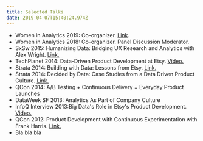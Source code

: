 ```yaml
---
title: Selected Talks
date: 2019-04-07T15:40:24.974Z
---
```

* Women in Analytics 2019: Co-organizer. [Link](https://womeninanalytics2019.splashthat.com).
* Women in Analytics 2018: Co-organizer. Panel Discussion Moderator.
* SxSw 2015: Humanizing Data: Bridging UX Research and Analytics with Alex Wright. [Link.](http://schedule.sxsw.com/2015/events/event_IAP33462)
* TechPlanet 2014: Data-Driven Product Development at Etsy. [Video.](https://www.youtube.com/watch?v=4Ov61a9IqBU)
* Strata 2014: Building with Data: Lessons from Etsy. [Link.](http://strataconf.com/stratany2014/public/schedule/detail/37266)
* Strata 2014: Decided by Data: Case Studies from a Data Driven Product Culture. [Link.](http://strataconf.com/stratany2014/public/schedule/detail/36482)
* QCon 2014: A/B Testing + Continuous Delivery = Everyday Product Launches
* DataWeek SF 2013: Analytics As Part of Company Culture
* InfoQ Interview 2013:Big Data's Role in Etsy's Product Development. [Video.](https://www.infoq.com/interviews/big-data-etsy-product-development)
* QCon 2012: Product Development with Continuous Experimentation with Frank Harris. [Link.](http://www.infoq.com/presentations/Etsy-Deployment)
* Bla bla bla
